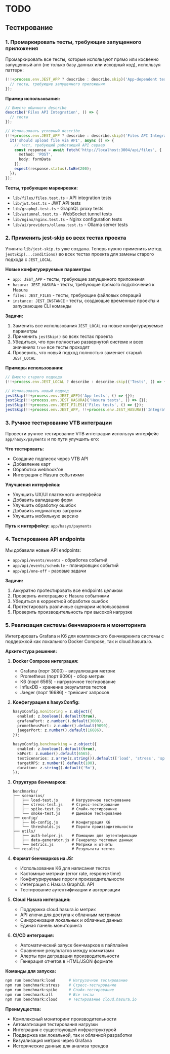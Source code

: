 # TODO

## Тестирование

### 1. Промаркировать тесты, требующие запущенного приложения

Промаркировать все тесты, которые используют прямо или косвенно запущенный апп (не только базу данных или исходный код), используя паттерн:

```typescript
(!!+process.env.JEST_APP ? describe : describe.skip)('App-dependent tests', () => {
  // тесты, требующие запущенного приложения
});
```

**Пример использования:**
```typescript
// Вместо обычного describe
describe('Files API Integration', () => {
  // тесты
});

// Использовать условный describe
(!!+process.env.JEST_APP ? describe : describe.skip)('Files API Integration', () => {
  it('should upload file via API', async () => {
    // тест, требующий работающий API сервер
    const response = await fetch('http://localhost:3004/api/files', {
      method: 'POST',
      body: formData
    });
    expect(response.status).toBe(200);
  });
});
```

**Тесты, требующие маркировки:**
- `lib/files/files.test.ts` - API integration tests
- `lib/jwt.test.ts` - JWT API tests  
- `lib/graphql.test.ts` - GraphQL proxy tests
- `lib/wstunnel.test.ts` - WebSocket tunnel tests
- `lib/nginx/nginx.test.ts` - Nginx configuration tests
- `lib/ai/providers/ollama.test.ts` - Ollama server tests

### 2. Применить jest-skip во всех тестах проекта

Утилита `lib/jest-skip.ts` уже создана. Теперь нужно применить метод `jestSkip(...conditions)` во всех тестах проекта для замены старого подхода с `JEST_LOCAL`.

**Новые конфигурируемые параметры:**
- `app: JEST_APP` - тесты, требующие запущенного приложения
- `hasura: JEST_HASURA` - тесты, требующие прямого подключения к Hasura
- `files: JEST_FILES` - тесты, требующие файловых операций
- `instance: JEST_INSTANCE` - тесты, создающие временные проекты и запускающие CLI команды

**Задачи:**
1. Заменить все использования `JEST_LOCAL` на новые конфигурируемые параметры
2. Применить `jestSkip()` во всех тестах проекта
3. Убедиться, что при полностью развернутой системе и всех значениях `true` все тесты проходят
4. Проверить, что новый подход полностью заменяет старый `JEST_LOCAL`

**Примеры использования:**
```typescript
// Вместо старого подхода
(!!+process.env.JEST_LOCAL ? describe : describe.skip)('Tests', () => {});

// Использовать новый подход
jestSkip(!!+process.env.JEST_APP)('App tests', () => {});
jestSkip(!!+process.env.JEST_HASURA)('Hasura tests', () => {});
jestSkip(!!+process.env.JEST_FILES)('Files tests', () => {});
jestSkip(!!+process.env.JEST_APP, !!+process.env.JEST_HASURA)('Integration tests', () => {});
```

### 3. Ручное тестирование VTB интеграции

Провести ручное тестирование VTB интеграции используя интерфейс `app/hasyx/payments` и по пути улучшить его:

**Что тестировать:**
- Создание подписок через VTB API
- Добавление карт
- Обработка webhook'ов
- Интеграция с Hasura событиями

**Улучшения интерфейса:**
- Улучшить UX/UI платежного интерфейса
- Добавить валидацию форм
- Улучшить обработку ошибок
- Добавить индикаторы загрузки
- Улучшить мобильную версию

**Путь к интерфейсу:** `app/hasyx/payments`

### 4. Тестирование API endpoints

Мы добавили новые API endpoints:
- `app/api/events/events` - обработка событий
- `app/api/events/schedule` - планировщик событий  
- `app/api/one-off` - разовые задачи

**Задачи:**
1. Аккуратно протестировать все endpoints целиком
2. Проверить интеграцию с Hasura событиями
3. Убедиться в корректной обработке ошибок
4. Протестировать различные сценарии использования
5. Проверить производительность при высокой нагрузке

### 5. Реализация системы бенчмаркинга и мониторинга

Интегрировать Grafana и K6 для комплексного бенчмаркинга системы с поддержкой как локального Docker Compose, так и cloud.hasura.io.

**Архитектура решения:**

1. **Docker Compose интеграция:**
   - Grafana (порт 3000) - визуализация метрик
   - Prometheus (порт 9090) - сбор метрик
   - K6 (порт 6565) - нагрузочное тестирование
   - InfluxDB - хранение результатов тестов
   - Jaeger (порт 16686) - трейсинг запросов

2. **Конфигурация в hasyxConfig:**
   ```typescript
   hasyxConfig.monitoring = z.object({
     enabled: z.boolean().default(true),
     grafanaPort: z.number().default(3000),
     prometheusPort: z.number().default(9090),
     jaegerPort: z.number().default(16686),
   });

   hasyxConfig.benchmarking = z.object({
     enabled: z.boolean().default(true),
     k6Port: z.number().default(6565),
     testScenarios: z.array(z.string()).default(['load', 'stress', 'spike']),
     targetRPS: z.number().default(100),
     duration: z.string().default('5m'),
   });
   ```

3. **Структура бенчмарков:**
   ```
   benchmarks/
   ├── scenarios/
   │   ├── load-test.js      # Нагрузочное тестирование
   │   ├── stress-test.js    # Стресс-тестирование  
   │   ├── spike-test.js     # Спайк-тестирование
   │   └── smoke-test.js     # Дымовое тестирование
   ├── config/
   │   ├── k6-config.js      # Конфигурация K6
   │   └── thresholds.js     # Пороги производительности
   ├── utils/
   │   ├── auth-helper.js    # Помощник для аутентификации
   │   ├── data-generator.js # Генератор тестовых данных
   │   └── metrics.js        # Метрики и отчеты
   └── results/              # Результаты тестов
   ```

4. **Формат бенчмарков на JS:**
   - Использование K6 для написания тестов
   - Кастомные метрики (error rate, response time)
   - Конфигурируемые пороги производительности
   - Интеграция с Hasura GraphQL API
   - Тестирование аутентификации и авторизации

5. **Cloud Hasura интеграция:**
   - Поддержка cloud.hasura.io метрик
   - API ключи для доступа к облачным метрикам
   - Синхронизация локальных и облачных данных
   - Единая панель мониторинга

6. **CI/CD интеграция:**
   - Автоматический запуск бенчмарков в пайплайне
   - Сравнение результатов между коммитами
   - Алерты при деградации производительности
   - Генерация отчетов в HTML/JSON формате

**Команды для запуска:**
```bash
npm run benchmark:load      # Нагрузочное тестирование
npm run benchmark:stress    # Стресс-тестирование
npm run benchmark:spike     # Спайк-тестирование
npm run benchmark:all       # Все тесты
npm run benchmark:cloud     # Тестирование cloud.hasura.io
```

**Преимущества:**
- Комплексный мониторинг производительности
- Автоматизация тестирования нагрузки
- Интеграция с существующей инфраструктурой
- Поддержка как локальной, так и облачной разработки
- Визуализация метрик через Grafana
- Исторические данные для анализа трендов
